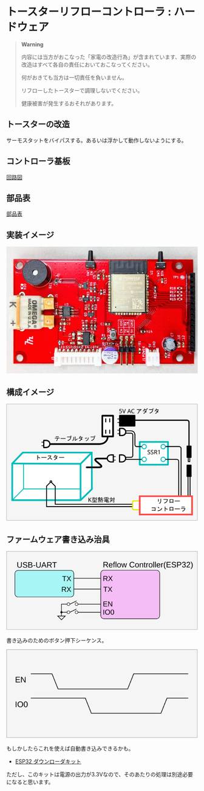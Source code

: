 # トースターリフローコントローラ : ハードウェア

> __Warning__
>
> 内容には当方がおこなった「家電の改造行為」が含まれています、実際の改造はすべて各自の責任においておこなってください。
>
> 何がおきても当方は一切責任を負いません。
>
> リフローしたトースターで調理しないでください。
>
> 健康被害が発生するおそれがあります。

## トースターの改造

サーモスタットをバイパスする。あるいは浮かして動作しないようにする。

## コントローラ基板

[回路図](./reflow_schematic.pdf)

## 部品表

[部品表](./reflow_BOM.pdf)

## 実装イメージ

![現物](./ReflowController.png)

## 構成イメージ

![構成イメージ](./toaster.svg)

## ファームウェア書き込み治具

![書き込み回路](./JIG.svg)

書き込みのためのボタン押下シーケンス。

![ボタンシーケンス](./ButtonSequence.svg)

もしかしたらこれを使えば自動書き込みできるかも。

* [ESP32 ダウンローダキット](https://akizukidenshi.com/catalog/g/gM-17240/)

ただし、このキットは電源の出力が3.3Vなので、そのあたりの処理は別途必要になると思います。

